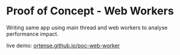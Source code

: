 # Proof of Concept - Web Workers

Writing same app using main thread and web workers to analyse performance impact.

live demo: [ortense.github.io/poc-web-worker](https://ortense.github.io/poc-web-worker/)